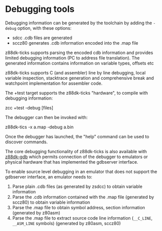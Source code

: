 # Debugging tools

Debugging information can be generated by the toolchain by adding the `-debug` option, with these options:

* sdcc .cdb files are generated
* sccz80 generates .cdb information encoded into the .map file

z88dk-ticks supports parsing the encoded cdb information and provides limited debugging information (PC to address file translation). The generated information contains information on variable types, offsets etc

z88dk-ticks supports C (and assembler) line by line debugging, local variable inspection, stacktrace generation and comprehensive break and watchpoint implementation for assembler code.

The +test target supports the z88dk-ticks "hardware", to compile with debugging information:

   zcc +test -debug [files]

The debugger can then be invoked with:

   z88dk-tics -x a.map -debug a.bin

Once the debugger has launched, the "help" command can be used to discover commands.

The core debugging functionality of z88dk-ticks is also available with [z88dk-gdb](Tool-z88dk-gdb) which permits connection of the debugger to emulators or physical hardware that has implemented the gdbserver interface.

To enable source level debugging in an emulator that does not support the gdbserver interface, an emulator needs to:

1. Parse plain .cdb files (as generated by zsdcc) to obtain variable information
2. Parse the .cdb information contained with the .map file (generated by sccz80) to obtain variable information
3. Parse the .map file to obtain symbol address, section information (generated by z80asm)
4. Parse the .map file to extract source code line information (`__C_LINE`, `__ASM_LINE` symbols) (generated by z80asm, sccz80)

